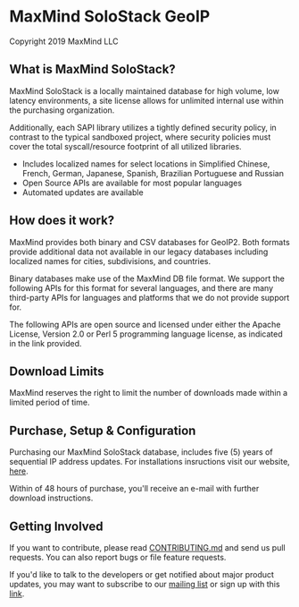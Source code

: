 # MaxMind SoloStack GeoIP

Copyright 2019 MaxMind LLC


## What is MaxMind SoloStack?

MaxMind SoloStack is a locally maintained database for high volume, low latency environments, a site license
allows for unlimited internal use within the purchasing organization.

Additionally, each SAPI library utilizes a tightly defined security policy, in
contrast to the typical sandboxed project, where security policies must cover the total
syscall/resource footprint of all utilized libraries.

- Includes localized names for select locations in Simplified Chinese, French, German, Japanese, Spanish, Brazilian Portuguese and Russian
- Open Source APIs are available for most popular languages
- Automated updates are available

## How does it work?

MaxMind provides both binary and CSV databases for GeoIP2. Both formats provide additional
data not available in our legacy databases including localized names for cities, subdivisions, and countries.

Binary databases make use of the MaxMind DB file format. We support the following APIs for this format for several languages, and there are many third-party APIs for languages and platforms that we do not provide support for.

The following APIs are open source and licensed under either the Apache License, Version 2.0 or Perl 5 programming language license, as indicated in the link provided.

## Download Limits

MaxMind reserves the right to limit the number of downloads made within a limited period of time.

## Purchase, Setup & Configuration

Purchasing our MaxMind SoloStack database, includes five (5) years of sequential IP address updates. For installations insructions visit our website, [here](https://www.maxmind.com/en/geoip2-country-database).

Within of 48 hours of purchase, you'll receive an e-mail with further download instructions.

## Getting Involved

If you want to contribute, please read [CONTRIBUTING.md](CONTRIBUTING.md) and
send us pull requests. You can also report bugs or file feature requests.

If you'd like to talk to the developers or get notified about major product
updates, you may want to subscribe to our
[mailing list](mailto:sandboxed-api-users@googlegroups.com) or sign up with this [link](https://groups.google.com/forum/#!forum/sandboxed-api-users).
